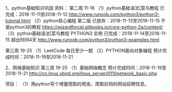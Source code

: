 1、python基础知识巩固
资料：
第二周 11-18
（1）python基础语法|菜鸟教程 							已完成：2018-11-11至2018-11-12
http://www.runoob.com/python3/python3-tutorial.html
（2）python核心编程 第二版	已放弃：2018-11-13至2018-11-15  不是python3的教程
https://wizardforcel.gitbooks.io/core-python-2e/content/
（3）python基础语法|菜鸟教程 		PYTHON3 实例			已完成：2018-11-14至2018-11-15 超出时间4天
http://www.runoob.com/python3/python3-examples.html

第三周 19-25
（1）LeetCode 每日至少一题
（2）PYTHON面向对象编程								预计完成时间：2018-11-19至2018-11-21



2、网络基础知识
第三周 19-25
（1）基础网络概念										预计完成时间：2018-11-19至2018-11-21
http://cn.linux.vbird.org/linux_server/0110network_basic.php


项目：
（1）用python写个增量爬取的爬虫，爬取拉钩的网站招聘信息。
